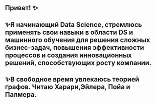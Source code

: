 ## Привет! ✨

✨Я начинающий Data Science, стремлюсь применять свои навыки в области DS и машинного обучения для решения сложных бизнес-задач, повышения эффективности процессов и создания инновационных решений, способствующих росту компании. 
---
✨В свободное время увлекаюсь теорией графов. Читаю Харари,Эйлера, Пойа и Палмера. 
---
<!--
**ValentinaZubareva2906/ValentinaZubareva2906** is a ✨ _special_ ✨ repository because its `README.md` (this file) appears on your GitHub profile.

Here are some ideas to get you started:

- 🔭 I’m currently working on ...
- 🌱 I’m currently learning ...
- 👯 I’m looking to collaborate on ...
- 🤔 I’m looking for help with ...
- 💬 Ask me about ...
- 📫 How to reach me: ...
- 😄 Pronouns: ...
- ⚡ Fun fact: ...
-->
